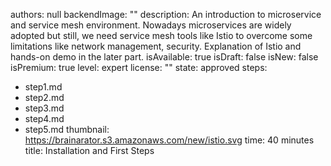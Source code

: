 authors: null
backendImage: ""
description: An introduction to microservice and service mesh environment. Nowadays microservices are widely adopted but still, we need service mesh tools like Istio to overcome some limitations like network management, security. Explanation of Istio and hands-on demo in the later part.
isAvailable: true
isDraft: false
isNew: false
isPremium: true
level: expert
license: ""
state: approved
steps:
- step1.md
- step2.md
- step3.md
- step4.md
- step5.md
thumbnail: https://brainarator.s3.amazonaws.com/new/istio.svg
time: 40 minutes
title: Installation and First Steps
